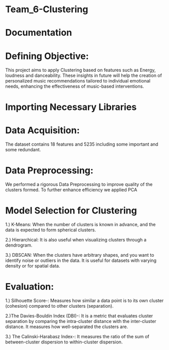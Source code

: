 # Team_6-Clustering

# Documentation

# Defining Objective: 
This project aims to apply Clustering based on features such as Energy, loudness and danceability. These insights in future will help the creation of personalized music recommendations tailored to individual emotional needs, enhancing the effectiveness of music-based interventions.

# Importing Necessary Libraries
# Data Acquisition: 
The dataset contains 18 features and 5235 including some important and some redundant.

# Data Preprocessing: 
We performed a rigorous Data Preprocessing to improve quality of the clusters formed. To further enhance efficiency we applied PCA


# Model Selection for Clustering
1.) K-Means: When the number of clusters is known in advance, and the data is expected to form spherical clusters.

2.) Hierarchical: It is also useful when visualizing clusters through a dendrogram.

3.) DBSCAN: When the clusters have arbitrary shapes, and you want to identify noise or outliers in the data. It is useful for datasets with varying density or for spatial data.

# Evaluation:

1.) Silhouette Score-: Measures how similar a data point is to its own cluster (cohesion) compared to other clusters (separation).

2.)The Davies-Bouldin Index (DBI)-: It is a metric that evaluates cluster separation by comparing the intra-cluster distance with the inter-cluster distance. It measures how well-separated the clusters are.

3.) The Calinski-Harabasz Index-: It measures the ratio of the sum of between-cluster dispersion to within-cluster dispersion.
